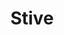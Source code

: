 ---
hackday: 24-cardiff
links:
  code:
  - https://github.com/thusal/nhshackday
  presentation: https://livelancsac-my.sharepoint.com/:f:/g/personal/sieczkie_lancaster_ac_uk/EhDZgCgdUgJMlyXiP4nETgUB-tTgXHf_E-0OjVdnew4c3w?e=0sxrL8
  website: https://www.figma.com/proto/5jMBP5Fo2eW24jg1inVQgr/Untitled?type=design&node-id=2-2&scaling=scale-down&page-id=0%3A1&starting-point-node-id=2%3A2&show-proto-sidebar=1
summary: Contact tracing app for STIs, protecting users and their privacy.
team:
- Bea Costa Gomes
- Norbert Sieczkiewicz
- Sajan Patel
- Thusal
- Vlad'
thumbnail: stive.png
title: Stive
---